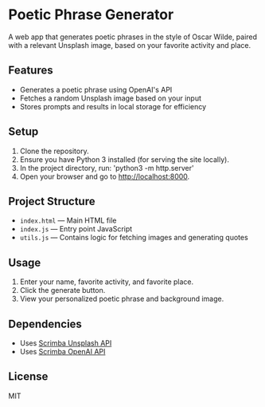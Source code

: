 # Poetic Phrase Generator

A web app that generates poetic phrases in the style of Oscar Wilde, paired with a relevant Unsplash image, based on your favorite activity and place.

## Features

- Generates a poetic phrase using OpenAI's API
- Fetches a random Unsplash image based on your input
- Stores prompts and results in local storage for efficiency

## Setup

1. Clone the repository.
2. Ensure you have Python 3 installed (for serving the site locally).
3. In the project directory, run: 'python3 -m http.server'
4. Open your browser and go to [http://localhost:8000](http://localhost:8000).

## Project Structure

- `index.html` — Main HTML file
- `index.js` — Entry point JavaScript
- `utils.js` — Contains logic for fetching images and generating quotes

## Usage

1. Enter your name, favorite activity, and favorite place.
2. Click the generate button.
3. View your personalized poetic phrase and background image.

## Dependencies

- Uses [Scrimba Unsplash API](https://apis.scrimba.com/unsplash/photos/random/)
- Uses [Scrimba OpenAI API](https://apis.scrimba.com/openai/v1/completions)

## License

MIT